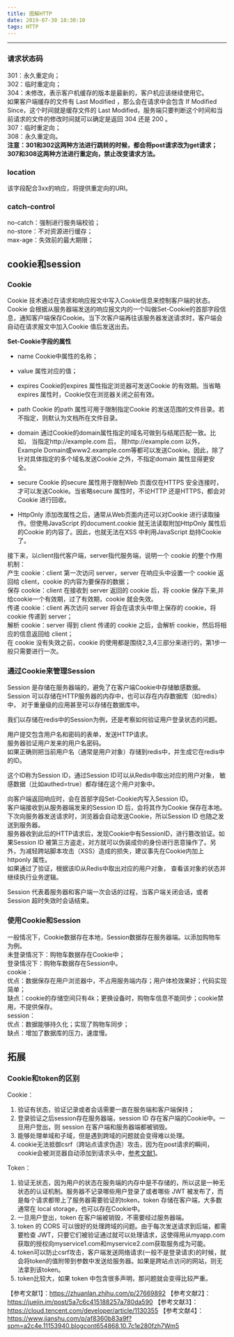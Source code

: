 ```yaml
---
title: 图解HTTP
date: 2019-07-30 18:30:10
tags: HTTP
---
```

---------------------------
### 请求状态码
301：永久重定向；<br>
302：临时重定向；<br>
304：未修改，表示客户机缓存的版本是最新的，客户机应该继续使用它。<br>
如果客户端缓存的文件有 Last Modified ，那么会在请求中会包含 If Modified Since，这个时间就是缓存文件的 Last Modified，服务端只要判断这个时间和当前请求的文件的修改时间就可以确定是返回 304 还是 200 。<br>
307：临时重定向；<br>
308：永久重定向。<br>
**注意：301和302这两种方法进行跳转的时候，都会将post请求改为get请求；307和308这两种方法进行重定向，禁止改变请求方法。**<br>

### location
该字段配合3xx的响应，将提供重定向的URI。
### catch-control
no-catch：强制进行服务端校验；<br>
no-store：不对资源进行缓存；<br>
max-age：失效前的最大期限；
## cookie和session
### Cookie
Cookie 技术通过在请求和响应报文中写入Cookie信息来控制客户端的状态。<br>
Cookie 会根据从服务器端发送的响应报文内的一个叫做Set-Cookie的首部字段信息，通知客户端保存Cookie。当下次客户端再往该服务器发送请求时，客户端会自动在请求报文中加入Cookie 值后发送出去。<br>

**Set-Cookie字段的属性**
* name
Cookie中属性的名称；
* value
属性对应的值；

* expires
Cookie的expires 属性指定浏览器可发送Cookie 的有效期。当省略expires 属性时，Cookie仅在浏览器关闭之前有效。

* path
Cookie 的path 属性可用于限制指定Cookie 的发送范围的文件目录。若不指定，则默认为文档所在文件目录。

* domain
通过Cookie的domain属性指定的域名可做到与结尾匹配一致。比如， 当指定http://example.com 后， 除http://example.com 以外，Example Domain或www2.example.com等都可以发送Cookie。因此，除了针对具体指定的多个域名发送Cookie 之外，不指定domain 属性显得更安全。

* secure
Cookie 的secure 属性用于限制Web 页面仅在HTTPS 安全连接时，才可以发送Cookie。当省略secure 属性时，不论HTTP 还是HTTPS，都会对Cookie 进行回收。

* HttpOnly
添加改属性之后，通常从Web页面内还可以对Cookie 进行读取操作。但使用JavaScript 的document.cookie 就无法读取附加HttpOnly 属性后的Cookie 的内容了。因此，也就无法在XSS 中利用JavaScript 劫持Cookie 了。

接下来，以client指代客户端，server指代服务端，说明一个 cookie 的整个作用机制：<br>
产生 cookie：client 第一次访问 server，server 在响应头中设置一个 cookie 返回给 client，cookie 的内容为要保存的数据；<br>
保存 cookie：client 在接收到 server 返回的 cookie 后，将 cookie 保存下来,并给cookie一个有效期，过了有效期，cookie 就会失效。<br>
传递 cookie：client 再次访问 server 将会在请求头中带上保存的 cookie，将 cookie 传递到 server；<br>
解析 cookie：server 得到 client 传递的 cookie 之后，会解析 cookie，然后将相应的信息返回给 client；<br>
在 cookie 没有失效之前，cookie 的使用都是围绕2,3,4三部分来进行的，第1步一般只需要进行一次。

### 通过Cookie来管理Session
Session 是存储在服务器端的，避免了在客户端Cookie中存储敏感数据。 Session 可以存储在HTTP服务器的内存中，也可以存在内存数据库（如redis）中， 对于重量级的应用甚至可以存储在数据库中。<br>

我们以存储在redis中的Session为例，还是考察如何验证用户登录状态的问题。

用户提交包含用户名和密码的表单，发送HTTP请求。<br>
服务器验证用户发来的用户名密码。<br>
如果正确则把当前用户名（通常是用户对象）存储到redis中，并生成它在redis中的ID。<br>

这个ID称为Session ID，通过Session ID可以从Redis中取出对应的用户对象， 敏感数据（比如authed=true）都存储在这个用户对象中。<br>

向客户端返回响应时，会在首部字段Set-Cookie内写入Session ID。<br>
客户端接收到从服务器端发来的Session ID 后，会将其作为Cookie 保存在本地。下次向服务器发送请求时，浏览器会自动发送Cookie，所以Session ID 也随之发送到服务器。<br>
服务器收到此后的HTTP请求后，发现Cookie中有SessionID，进行篡改验证。如果Session ID 被第三方盗走，对方就可以伪装成你的身份进行恶意操作了。另外，为减轻跨站脚本攻击（XSS）造成的损失，建议事先在Cookie内加上httponly 属性。<br>
如果通过了验证，根据该ID从Redis中取出对应的用户对象， 查看该对象的状态并继续执行业务逻辑。<br>

Session 代表着服务器和客户端一次会话的过程，当客户端关闭会话，或者 Session 超时失效时会话结束。

### 使用Cookie和Session
一般情况下，Cookie数据存在本地，Session数据存在服务器端。以添加购物车为例。<br>
未登录情况下：购物车数据存在Cookie中；<br>
登录情况下：购物车数据存在Session中。<br>
cookie：<br>
优点：数据保存在用户浏览器中，不占用服务端内存；用户体检效果好；代码实现简单；<br>
缺点：cookie的存储空间只有4k；更换设备时，购物车信息不能同步；cookie禁用，不提供保存。<br>
session：<br>
优点：数据能够持久化；实现了购物车同步；<br>
缺点：增加了数据库的压力，速度慢。<br>

## 拓展
### Cookie和token的区别<br>
Cookie：<br>
1. 验证有状态，验证记录或者会话需要一直在服务端和客户端保持；<br>
1. 登录验证之后session存在服务器端，session ID 存在客户端的Cookie中。一旦用户登出，则 session 在客户端和服务器端都被销毁。<br>
1. 能够处理单域和子域，但是遇到跨域的问题就会变得难以处理。<br>
1. cookie无法抵御csrf（跨站点请求伪造）攻击，因为在post请求的瞬间，cookie会被浏览器自动添加到请求头中，[参考文献1](https://zhuanlan.zhihu.com/p/27669892 "Title")。<br>

Token：<br>
1. 验证无状态，因为用户的状态在服务端的内存中是不存储的，所以这是一种无状态的认证机制。服务器不记录哪些用户登录了或者哪些 JWT 被发布了，而是每个请求都带上了服务器需要验证的token，token 存储在客户端，大多数通常在 local storage，也可以存在Cookie中。<br>
1. 一旦用户登出，token 在客户端被销毁，不需要经过服务器端。<br>
1. token 的 CORS 可以很好的处理跨域的问题。由于每次发送请求到后端，都需要检查 JWT，只要它们被验证通过就可以处理请求，这使得用从myapp.com获取的授权向myservice1.com和myservice2.com获取服务成为可能。<br>
1. token可以防止csrf攻击，客户端发送网络请求(一般不是登录请求)的时候，就会将token的值附带到参数中发送给服务器。如果是跨站点访问的网站，则无法拿到该token。<br>
1. token比较大，如果 token 中包含很多声明，那问题就会变得比较严重。


【参考文献1】：https://zhuanlan.zhihu.com/p/27669892
【参考文献2】：https://juejin.im/post/5a7c6c415188257a780da590
【参考文献3】：https://cloud.tencent.com/developer/article/1130355
【参考文献4】：https://www.jianshu.com/p/af8360b83a9f?spm=a2c4e.11153940.blogcont654868.10.7c1e280fzh7Wm5
